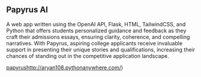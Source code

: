## Papyrus AI

A web app written using the OpenAI API, Flask, HTML, TailwindCSS, and Python that offers students personalized guidance and feedback as they craft their admissions essays, ensuring clarity, coherence, and compelling narratives. With Papyrus, aspiring college applicants receive invaluable support in presenting their unique stories and qualifications, increasing their chances of standing out in the competitive application landscape. 

[papyrus](http://aryan108.pythonanywhere.com/)http://aryan108.pythonanywhere.com/)
